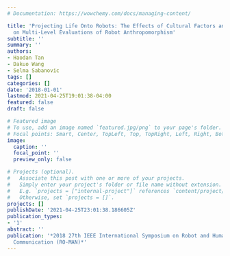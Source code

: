 ```yaml
---
# Documentation: https://wowchemy.com/docs/managing-content/

title: 'Projecting Life Onto Robots: The Effects of Cultural Factors and Design Type
  on Multi-Level Evaluations of Robot Anthropomorphism'
subtitle: ''
summary: ''
authors:
- Haodan Tan
- Dakuo Wang
- Selma Sabanovic
tags: []
categories: []
date: '2018-01-01'
lastmod: 2021-04-25T19:01:38-04:00
featured: false
draft: false

# Featured image
# To use, add an image named `featured.jpg/png` to your page's folder.
# Focal points: Smart, Center, TopLeft, Top, TopRight, Left, Right, BottomLeft, Bottom, BottomRight.
image:
  caption: ''
  focal_point: ''
  preview_only: false

# Projects (optional).
#   Associate this post with one or more of your projects.
#   Simply enter your project's folder or file name without extension.
#   E.g. `projects = ["internal-project"]` references `content/project/deep-learning/index.md`.
#   Otherwise, set `projects = []`.
projects: []
publishDate: '2021-04-25T23:01:38.186605Z'
publication_types:
- '1'
abstract: ''
publication: '*2018 27th IEEE International Symposium on Robot and Human Interactive
  Communication (RO-MAN)*'
---
```

